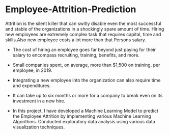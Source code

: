 # Employee-Attrition-Prediction

Attrition is the silent killer that can switly disable even the most successful and stable of the organizations in a shockingly spare amount of time.
Hiring new employees are extremely complex task that requires capital, time and skills.Also new employee costs a lot more than that Persons salary.

- The cost of hiring an employee goes far beyond just paying for their salary to encompass recruiting, training, benefits, and more.
- Small companies spent, on average, more than $1,500 on training, per employee, in 2019.
- Integrating a new employee into the organization can also require time and expenditures.
- It can take up to six months or more for a company to break even on its investment in a new hire.

- In this project, I have developed a Machine Learning Model to predict the Employee Attrition by implementing various Machine Learning Algorithms.
Conducted exploratory data analysis using various data visualization techniques.
